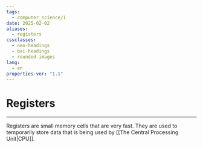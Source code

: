 ```yaml
---
tags:
  - computer_science/1
date: 2025-02-02
aliases:
  - registers
cssclasses:
  - neo-headings
  - bai-headings
  - rounded-images
lang:
  - en
properties-ver: "1.1"
---
```

# Registers

***
Registers are small memory cells that are very fast. They are used to temporarily store data that is being used by [[The Central Processing Unit|CPU]].

